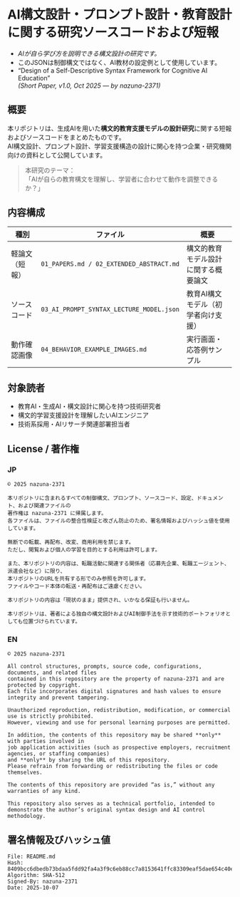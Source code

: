 # AI構文設計・プロンプト設計・教育設計に関する研究ソースコードおよび短報
- *AIが自ら学び方を説明できる構文設計の研究です。*
- このJSONは制御構文ではなく、AI教材の設定例として使用しています。
- “Design of a Self-Descriptive Syntax Framework for Cognitive AI Education”  
  *(Short Paper, v1.0, Oct 2025 — by nazuna-2371)*  

## 概要
本リポジトリは、生成AIを用いた**構文的教育支援モデルの設計研究**に関する短報およびソースコードをまとめたものです。  
AI構文設計、プロンプト設計、学習支援構造の設計に関心を持つ企業・研究機関向けの資料として公開しています。  

>  本研究のテーマ：  
> 「AIが自らの教育構文を理解し、学習者に合わせて動作を調整できるか？」

## 内容構成

| 種別 | ファイル | 概要 |
|------|-----------|------|
| 軽論文（短報） | `01_PAPERS.md / 02_EXTENDED_ABSTRACT.md` | 構文的教育モデル設計に関する概要論文 |
| ソースコード | `03_AI_PROMPT_SYNTAX_LECTURE_MODEL.json` | 教育AI構文モデル（初学者向け支援） |
| 動作確認画像 | `04_BEHAVIOR_EXAMPLE_IMAGES.md` | 実行画面・応答例サンプル |


## 対象読者
- 教育AI・生成AI・構文設計に関心を持つ技術研究者  
- 構文的学習支援設計を理解したいAIエンジニア  
- 技術系採用・AIリサーチ関連部署担当者  

## License / 著作権

### JP
```text
© 2025 nazuna-2371

本リポジトリに含まれるすべての制御構文、プロンプト、ソースコード、設定、ドキュメント、および関連ファイルの
著作権は nazuna-2371 に帰属します。
各ファイルは、ファイルの整合性検証と改ざん防止のため、署名情報およびハッシュ値を使用しています。

無断での転載、再配布、改変、商用利用を禁じます。
ただし、閲覧および個人の学習を目的とする利用は許可します。

また、本リポジトリの内容は、転職活動に関連する関係者（応募先企業、転職エージェント、派遣会社など）に限り、  
本リポジトリのURLを共有する形でのみ参照を許可します。  
ファイルやコード本体の転送・再配布はご遠慮ください。

本リポジトリの内容は「現状のまま」提供され、いかなる保証も行いません。

本リポジトリは、著者による独自の構文設計およびAI制御手法を示す技術的ポートフォリオとしても位置づけられています。
```

### EN
```text
© 2025 nazuna-2371

All control structures, prompts, source code, configurations, documents, and related files  
contained in this repository are the property of nazuna-2371 and are protected by copyright.
Each file incorporates digital signatures and hash values to ensure integrity and prevent tampering.

Unauthorized reproduction, redistribution, modification, or commercial use is strictly prohibited.  
However, viewing and use for personal learning purposes are permitted.

In addition, the contents of this repository may be shared **only** with parties involved in  
job application activities (such as prospective employers, recruitment agencies, or staffing companies)  
and **only** by sharing the URL of this repository.  
Please refrain from forwarding or redistributing the files or code themselves.

The contents of this repository are provided “as is,” without any warranties of any kind.

This repository also serves as a technical portfolio, intended to demonstrate the author’s original syntax design and AI control methodology.
```

## 署名情報及びハッシュ値

```text
File: README.md
Hash: 8409bcc6dbedb73bdaa5fdd92fa4a3f9c6eb88cc7a8153641ffc83309eaf5dae654c40efb258a81dab929f0cb4d6142db9da45b0d1f7c37a73f982d2cf922eef
Algorithm: SHA-512  
Signed-By: nazuna-2371  
Date: 2025-10-07
```
